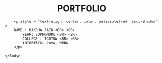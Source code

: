 <!DOCTYPE html>
<html lang="en">
<head>
    <meta charset="UTF-8">
    <title>Heading</title>
</head>
    <Body>
        <H1 style = "text-align: center"> PORTFOLIO</H1>
        
        <p style = "text-align: center; color: palevioletred; text-shadow" >
        NAME : RAKSHA JAIN <BR> <BR>
            YEAR: SOPHOMORE <BR> <BR>
            COLLEGE : IGDTUW <BR> <BR>
            INTERESTS: JAVA, WEBD 
        </p>
        
    </Body>
</html>

